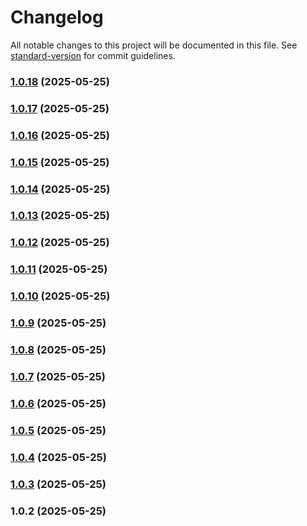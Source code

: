 # Changelog

All notable changes to this project will be documented in this file. See [standard-version](https://github.com/conventional-changelog/standard-version) for commit guidelines.

### [1.0.18](https://github.com/milazz-rich/libtest/compare/v1.0.17...v1.0.18) (2025-05-25)

### [1.0.17](https://github.com/milazz-rich/libtest/compare/v1.0.16...v1.0.17) (2025-05-25)

### [1.0.16](https://github.com/milazz-rich/libtest/compare/v1.0.15...v1.0.16) (2025-05-25)

### [1.0.15](https://github.com/milazz-rich/libtest/compare/v1.0.14...v1.0.15) (2025-05-25)

### [1.0.14](https://github.com/milazz-rich/libtest/compare/v1.0.13...v1.0.14) (2025-05-25)

### [1.0.13](https://github.com/milazz-rich/libtest/compare/v1.0.12...v1.0.13) (2025-05-25)

### [1.0.12](https://github.com/milazz-rich/libtest/compare/v1.0.11...v1.0.12) (2025-05-25)

### [1.0.11](https://github.com/milazz-rich/libtest/compare/v1.0.10...v1.0.11) (2025-05-25)

### [1.0.10](https://github.com/milazz-rich/libtest/compare/v1.0.9...v1.0.10) (2025-05-25)

### [1.0.9](https://github.com/milazz-rich/libtest/compare/v1.0.8...v1.0.9) (2025-05-25)

### [1.0.8](https://github.com/milazz-rich/libtest/compare/v1.0.7...v1.0.8) (2025-05-25)

### [1.0.7](https://github.com/milazz-rich/libtest/compare/v1.0.6...v1.0.7) (2025-05-25)

### [1.0.6](https://github.com/milazz-rich/libtest/compare/v1.0.5...v1.0.6) (2025-05-25)

### [1.0.5](https://github.com/milazz-rich/libtest/compare/v1.0.4...v1.0.5) (2025-05-25)

### [1.0.4](https://github.com/milazz-rich/libtest/compare/v1.0.3...v1.0.4) (2025-05-25)

### [1.0.3](https://github.com/milazz-rich/libtest/compare/v1.0.2...v1.0.3) (2025-05-25)

### 1.0.2 (2025-05-25)
